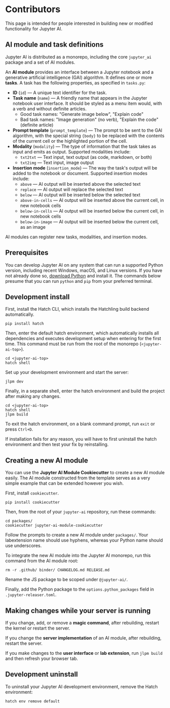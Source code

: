 # Contributors

This page is intended for people interested in building new or modified functionality for Jupyter AI.

## AI module and task definitions

Jupyter AI is distributed as a monorepo, including the core `jupyter_ai` package and a set of AI modules.

An **AI module** provides an interface between a Jupyter notebook and a generative artificial intelligence (GAI) algorithm. It defines one or more **tasks**. A task has the following properties, as specified in `tasks.py`:

* **ID** (`id`) — A unique text identifier for the task.
* **Task name** (`name`) — A friendly name that appears in the Jupyter notebook user interface. It should be styled as a menu item would, with a verb and without definite articles.
  * Good task names: "Generate image below", "Explain code"
  * Bad task names: "Image generation" (no verb), "Explain the code" (definite article)
* **Prompt template** (`prompt_template`) — The prompt to be sent to the GAI algorithm, with the special string `{body}` to be replaced with the contents of the current cell or the highlighted portion of the cell.
* **Modality** (`modality`) — The type of information that the task takes as input and emits as output. Supported modalities include:
  * `txt2txt` — Text input, text output (as code, markdown, or both)
  * `txt2img` — Text input, image output
* **Insertion mode** (`insertion_mode`) — The way the task's output will be added to the notebook or document. Supported insertion modes include:
  * `above` — AI output will be inserted above the selected text
  * `replace` — AI output will replace the selected text
  * `below` — AI output will be inserted below the selected text
  * `above-in-cells` — AI output will be inserted above the current cell, in new notebook cells
  * `below-in-cells` — AI output will be inserted below the current cell, in new notebook cells
  * `below-in-image` — AI output will be inserted below the current cell, as an image

AI modules can register new tasks, modalities, and insertion modes.

## Prerequisites

You can develop Jupyter AI on any system that can run a supported Python version, including recent Windows, macOS, and Linux versions. If you have not already done so, [download Python](https://www.python.org/downloads/) and install it. The commands below presume that you can run `python` and `pip` from your preferred terminal.

## Development install

First, install the Hatch CLI, which installs the Hatchling build backend automatically.

```
pip install hatch
```

Then, enter the default hatch environment, which automatically installs all dependencies and executes development setup when entering for the first time. This command must be run from the root of the monorepo (`<jupyter-ai-top>`).

```
cd <jupyter-ai-top>
hatch shell
```

Set up your development environment and start the server:

```
jlpm dev
```

Finally, in a separate shell, enter the hatch environment and build the project after making any changes.

```
cd <jupyter-ai-top>
hatch shell
jlpm build
```

To exit the hatch environment, on a blank command prompt, run `exit` or press `Ctrl+D`.

If installation fails for any reason, you will have to first uninstall the hatch environment and then test your fix by reinstalling.

## Creating a new AI module

You can use the **Jupyter AI Module Cookiecutter** to create a new AI module easily. The AI module constructed from the template serves as a very simple example that can be extended however you wish. 

First, install `cookiecutter`.

```
pip install cookiecutter
```

Then, from the root of your `jupyter-ai` repository, run these commands:

```
cd packages/
cookiecutter jupyter-ai-module-cookiecutter
```

Follow the prompts to create a new AI module under `packages/`. Your labextension name should use hyphens, whereas your Python name should use underscores.

To integrate the new AI module into the Jupyter AI monorepo, run this command from the AI module root:

```
rm -r .github/ binder/ CHANGELOG.md RELEASE.md
```

Rename the JS package to be scoped under `@jupyter-ai/`.

Finally, add the Python package to the `options.python_packages` field in `.jupyter-releaser.toml`.

## Making changes while your server is running

If you change, add, or remove a **magic command**, after rebuilding, restart the kernel
or restart the server.

If you change the **server implementation** of an AI module, after rebuilding, restart the server.

If you make changes to the **user interface** or **lab extension**, run `jlpm build` and then
refresh your browser tab.

## Development uninstall

To uninstall your Jupyter AI development environment, remove the Hatch environment:

```
hatch env remove default
```
